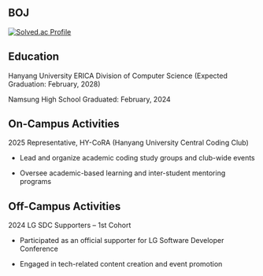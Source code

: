 ## BOJ
   [![Solved.ac Profile](http://mazassumnida.wtf/api/v2/generate_badge?boj=hi385790)](https://solved.ac/hi385790)

## Education
Hanyang University ERICA
Division of Computer Science
(Expected Graduation: February, 2028)

Namsung High School
Graduated: February, 2024

## On-Campus Activities
2025 Representative, HY-CoRA (Hanyang University Central Coding Club)

- Lead and organize academic coding study groups and club-wide events

- Oversee academic-based learning and inter-student mentoring programs

## Off-Campus Activities
2024 LG SDC Supporters – 1st Cohort

- Participated as an official supporter for LG Software Developer Conference

- Engaged in tech-related content creation and event promotion
